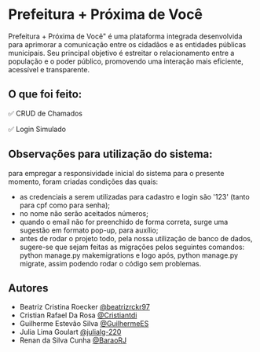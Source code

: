 # Prefeitura + Próxima de Você

Prefeitura + Próxima de Você" é uma plataforma integrada desenvolvida para aprimorar a comunicação entre os cidadãos e as entidades públicas municipais. Seu principal objetivo é estreitar o relacionamento entre a população e o poder público, promovendo uma interação mais eficiente, acessível e transparente.

## O que foi feito:

✅ CRUD de Chamados

✅ Login Simulado

## Observações para utilização do sistema:
para empregar a responsividade inicial do sistema para o presente momento, foram criadas  condições das quais:
- as credenciais a serem utilizadas para cadastro e login são '123' (tanto para cpf como para senha);
- no nome não serão aceitados números;
- quando o email não for preenchido de forma correta, surge uma sugestão em formato pop-up, para auxílio;
- antes de rodar o projeto todo, pela nossa utilização de banco de dados, sugere-se que sejam feitas as migrações pelos
seguintes comandos: python manage.py makemigrations e logo após, python manage.py migrate, assim podendo rodar o código sem problemas.
## Autores

- Beatriz Cristina Roecker [@beatrizrckr97](https://github.com/beatrizrckr97)
- Cristian Rafael Da Rosa [@Cristiantdi](https://github.com/Cristiantdi)
- Guilherme Estevão Silva [@GuilhermeES](https://github.com/GuilhermeES)
- Julia Lima Goulart  [@julialg-220](https://github.com/julialg-220)
- Renan da Silva Cunha  [@BaraoRJ](https://github.com/BaraoRJ)
